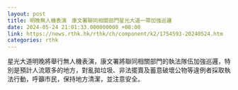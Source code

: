 ```yaml
---
layout: post
title: 明晚無人機表演　康文署聯同相關部門星光大道一帶加強巡邏
date: 2024-05-24 21:01:33.000000000 +08:00
link: https://news.rthk.hk/rthk/ch/component/k2/1754593-20240524.htm
categories: rthk
---
```


星光大道明晚將舉行無人機表演，康文署將聯同相關部門的執法隊伍加強巡邏，特別是預計人流眾多的地方，對亂拋垃圾、非法擺賣及蓄意破壞公物等違例者採取執法行動，呼籲市民，保持地方清潔，並注意安全。
